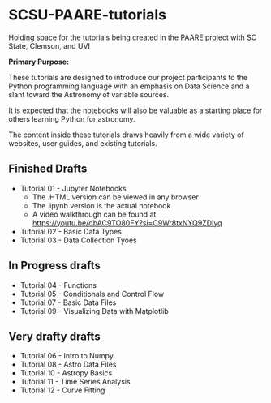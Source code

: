 # SCSU-PAARE-tutorials
Holding space for the tutorials being created in the PAARE project with SC State, Clemson, and UVI

**Primary Purpose:**

These tutorials are designed to introduce our project participants to the Python programming language with an emphasis on Data Science and a slant toward the Astronomy of variable sources. 

It is expected that the notebooks will also be valuable as a starting place for others learning Python for astronomy. 

The content inside these tutorials draws heavily from a wide variety of websites, user guides, and existing tutorials. 


## Finished Drafts
* Tutorial 01 - Jupyter Notebooks
   * The .HTML version can be viewed in any browser
   * The .ipynb version is the actual notebook
   * A video walkthrough can be found at https://youtu.be/dbAC9TO80FY?si=C9Wr8txNYQ9ZDIyq
* Tutorial 02 - Basic Data Types
* Tutorial 03 - Data Collection Tyoes

## In Progress drafts
* Tutorial 04 - Functions
* Tutorial 05 - Conditionals and Control Flow
* Tutorial 07 - Basic Data Files
* Tutorial 09 - Visualizing Data with Matplotlib


## Very drafty drafts
* Tutorial 06 - Intro to Numpy
* Tutorial 08 - Astro Data Files
* Tutorial 10 - Astropy Basics
* Tutorial 11 - Time Series Analysis
* Tutorial 12 - Curve Fitting
